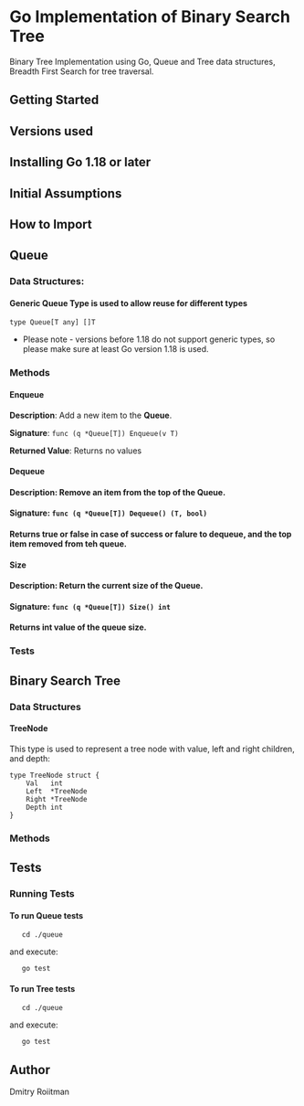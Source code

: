 # Go Implementation of Binary Search Tree
Binary Tree Implementation using Go, Queue and Tree data structures, Breadth First Search for tree traversal.

## Getting Started


## Versions used


## Installing Go 1.18 or later


## Initial Assumptions


## How to Import







## Queue 
### Data Structures:
#### Generic Queue Type is used to allow reuse for different types
```
type Queue[T any] []T
```
* Please note - versions before 1.18 do not support generic types, so please make sure at least Go version 1.18 is used.


### Methods
#### **Enqueue**
**Description**: Add a new item to the **Queue**.

**Signature**: ``` func (q *Queue[T]) Enqueue(v T)  ```

**Returned Value**: Returns no values


#### **Dequeue** 
#### Description: Remove an item from the top of the **Queue**.
#### Signature: ``` func (q *Queue[T]) Dequeue() (T, bool) ```
#### Returns **true** or **false** in case of **success** or **falure** to dequeue, and the top item removed from teh queue.


#### **Size**
#### Description: Return the current size of the **Queue**.
#### Signature: ``` func (q *Queue[T]) Size() int ```
#### Returns **int** value of the queue size.


### Tests


## Binary Search Tree
### Data Structures
#### TreeNode

This type is used to represent a tree node with value, left and right children, and depth:
```
type TreeNode struct {
    Val   int
    Left  *TreeNode
    Right *TreeNode
    Depth int
}
``` 


### Methods
####


## Tests
###


### Running Tests
#### To run Queue tests 

```
   cd ./queue
```
and execute:
```
   go test
```

#### To run Tree tests 

```
   cd ./queue
```
and execute:
```
   go test
```

## Author
Dmitry Roiitman 



